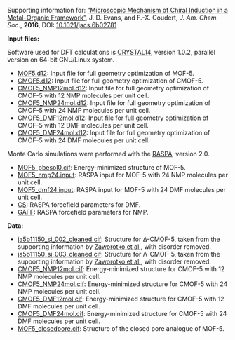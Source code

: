 Supporting information for: [“Microscopic Mechanism of Chiral Induction in a Metal–Organic Framework”](http://dx.doi.org/10.1021/jacs.6b02781), J. D. Evans, and F.-X. Coudert, _J. Am. Chem. Soc._, **2016**, DOI: [10.1021/jacs.6b02781](http://dx.doi.org/10.1021/jacs.6b02781)


**Input files:**

Software used for DFT calculations is [CRYSTAL14](http://www.crystal.unito.it/), version 1.0.2, parallel version on 64-bit GNU/Linux system.

- [MOF5.d12](CRYSTAL/MOF5.d12): Input file for full geometry optimization of MOF-5.
- [CMOF5.d12](CRYSTAL/CMOF5.d12): Input file for full geometry optimization of CMOF-5.
- [CMOF5_NMP12mol.d12](CRYSTAL/CMOF5_NMP12mol.d12): Input file for full geometry optimization of CMOF-5 with 12 NMP molecules per unit cell.
- [CMOF5_NMP24mol.d12](CRYSTAL/CMOF5_NMP24mol.d12): Input file for full geometry optimization of CMOF-5 with 24 NMP molecules per unit cell.
- [CMOF5_DMF12mol.d12](CRYSTAL/CMOF5_DMF12mol.d12): Input file for full geometry optimization of CMOF-5 with 12 DMF molecules per unit cell.
- [CMOF5_DMF24mol.d12](CRYSTAL/CMOF5_DMF24mol.d12): Input file for full geometry optimization of CMOF-5 with 24 DMF molecules per unit cell.

Monte Carlo simulations were performed with the [RASPA](https://github.com/numat/RASPA2/), version 2.0.

- [MOF5_pbesol0.cif](RASPA/MOF5_pbesol0.cif): Energy-minimized structure of MOF-5.
- [MOF5_nmp24.input](RASPA/MOF5_nmp24.input): RASPA input for MOF-5 with 24 NMP molecules per unit cell.
- [MOF5_dmf24.input](RASPA/MOF5_dmf24.input): RASPA input for MOF-5 with 24 DMF molecules per unit cell.
- [CS](RASPA/CS): RASPA forcefield parameters for DMF.
- [GAFF](RASPA/GAFF): RASPA forcefield parameters for NMP.

**Data:**

- [ja5b11150_si_002_cleaned.cif](ja5b11150_si_002_cleaned.cif): Structure for Δ-CMOF-5, taken from the supporting information by [Zaworotko et al.](http://dx.doi.org/10.1021/jacs.5b11150), with disorder removed.
- [ja5b11150_si_003_cleaned.cif](ja5b11150_si_003_cleaned.cif): Structure for Λ-CMOF-5, taken from the supporting information by [Zaworotko et al.](http://dx.doi.org/10.1021/jacs.5b11150), with disorder removed.
- [CMOF5_NMP12mol.cif](CMOF5_NMP12mol.cif): Energy-minimized structure for CMOF-5 with 12 NMP molecules per unit cell.
- [CMOF5_NMP24mol.cif](CMOF5_NMP24mol.cif): Energy-minimized structure for CMOF-5 with 24 NMP molecules per unit cell.
- [CMOF5_DMF12mol.cif](CMOF5_DMF12mol.cif): Energy-minimized structure for CMOF-5 with 12 DMF molecules per unit cell.
- [CMOF5_DMF24mol.cif](CMOF5_DMF24mol.cif): Energy-minimized structure for CMOF-5 with 24 DMF molecules per unit cell.
- [MOF5_closedpore.cif](MOF5_closedpore.cif): Structure of the closed pore analogue of MOF-5.
